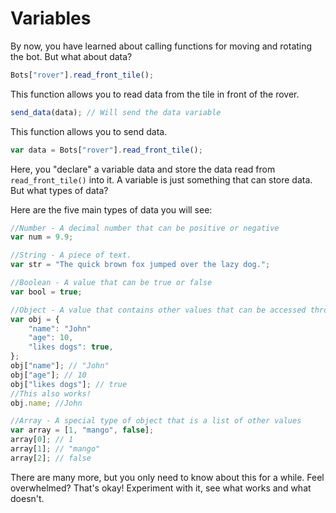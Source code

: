 Variables
===========
By now, you have learned about calling functions for moving and rotating the bot. But what about data?
```javascript
Bots["rover"].read_front_tile();
```
This function allows you to read data from the tile in front of the rover.

```javascript
send_data(data); // Will send the data variable
```
This function allows you to send data.

```javascript
var data = Bots["rover"].read_front_tile();
```
Here, you "declare" a variable data and store the data read from `read_front_tile()` into it.
A variable is just something that can store data. But what types of data?

Here are the five main types of data you will see: 
```javascript
//Number - A decimal number that can be positive or negative
var num = 9.9;

//String - A piece of text.
var str = "The quick brown fox jumped over the lazy dog.";

//Boolean - A value that can be true or false
var bool = true;

//Object - A value that contains other values that can be accessed through Strings
var obj = {
    "name": "John"
    "age": 10,
    "likes dogs": true,
};
obj["name"]; // "John"
obj["age"]; // 10
obj["likes dogs"]; // true
//This also works!
obj.name; //John

//Array - A special type of object that is a list of other values
var array = [1, "mango", false];
array[0]; // 1
array[1]; // "mango"
array[2]; // false
```
There are many more, but you only need to know about this for a while.
Feel overwhelmed? That's okay! Experiment with it, see what works and what doesn't.